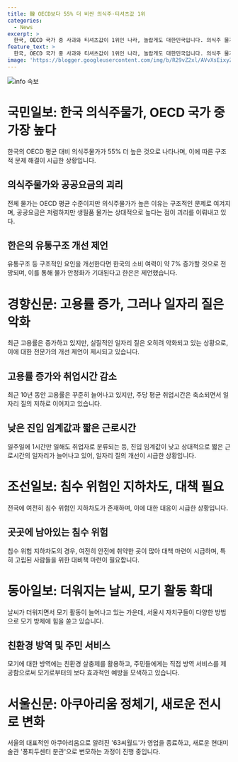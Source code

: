 ```yaml
---
title: 韓 OECD보다 55% 더 비싼 의식주·티셔츠값 1위
categories:
  - News
excerpt: >
  한국, OECD 국가 중 사과와 티셔츠값이 1위인 나라, 놀랍게도 대한민국입니다. 의식주 물가가 55% 더 높고, 생필품 물가 상승으로 체감물가 높아졌다. 한은은 구조적인 문제로 소비 여력 늘리면 눈에 띈다. 고용률은 최고치지만 일자리의 질떨어져 괴리 증가, 고용시장 개선이 필요. 여전히 침수 위험인 지하차도 17% 차지, 빠른 대비 필요. 모기 활동 지수 증가, 서울시 자치구들이 드론 등 다양한 방법으로 대응. 63씨월드가 영업종료하여 아쿠아리움에 관심을 많이 받고 있다.
feature_text: >
  한국, OECD 국가 중 사과와 티셔츠값이 1위인 나라, 놀랍게도 대한민국입니다. 의식주 물가가 55% 더 높고, 생필품 물가 상승으로 체감물가 높아졌다. 한은은 구조적인 문제로 소비 여력 늘리면 눈에 띈다. 고용률은 최고치지만 일자리의 질떨어져 괴리 증가, 고용시장 개선이 필요. 여전히 침수 위험인 지하차도 17% 차지, 빠른 대비 필요. 모기 활동 지수 증가, 서울시 자치구들이 드론 등 다양한 방법으로 대응. 63씨월드가 영업종료하여 아쿠아리움에 관심을 많이 받고 있다.
image: 'https://blogger.googleusercontent.com/img/b/R29vZ2xl/AVvXsEixyZcFfHzMRdzZMjFBmAUKJYCLCGyLL1o632UiGVXcaFdKo_bkvkuCioo0uUKlGfBVcT3P84aROyZIXSBEx3Aw5nCQ3pTgDom1WDC4m8eifvWiAmWEEVb4x6G_l8C0QH225ldMjyaFvpxGEBGNO37VmDTDMHGhJPq73UglMfDca1-0aw/s1600/blogspot.png'
---
```


<p><img src="https://blogger.googleusercontent.com/img/b/R29vZ2xl/AVvXsEixyZcFfHzMRdzZMjFBmAUKJYCLCGyLL1o632UiGVXcaFdKo_bkvkuCioo0uUKlGfBVcT3P84aROyZIXSBEx3Aw5nCQ3pTgDom1WDC4m8eifvWiAmWEEVb4x6G_l8C0QH225ldMjyaFvpxGEBGNO37VmDTDMHGhJPq73UglMfDca1-0aw/s1600/blogspot.png" alt="info 속보" /></p>

<h1>국민일보: 한국 의식주물가, OECD 국가 중 가장 높다</h1>

<p data-ke-size="size16">한국의 OECD 평균 대비 의식주물가가 55% 더 높은 것으로 나타나며, 이에 따른 구조적 문제 해결이 시급한 상황입니다.</p>

<h2>의식주물가와 공공요금의 괴리</h2>

<p data-ke-size="size16">전체 물가는 OECD 평균 수준이지만 의식주물가가 높은 이유는 구조적인 문제로 여겨지며, 공공요금은 저렴하지만 생필품 물가는 상대적으로 높다는 점이 괴리를 이뤄내고 있다.</p>

<h2>한은의 유통구조 개선 제언</h2>

<p data-ke-size="size16">유통구조 등 구조적인 요인을 개선한다면 한국의 소비 여력이 약 7% 증가할 것으로 전망되며, 이를 통해 물가 안정화가 기대된다고 한은은 제언했습니다.</p>

<h1>경향신문: 고용률 증가, 그러나 일자리 질은 악화</h1>

<p data-ke-size="size16">최근 고용률은 증가하고 있지만, 실질적인 일자리 질은 오히려 악화되고 있는 상황으로, 이에 대한 전문가의 개선 제언이 제시되고 있습니다.</p>

<h2>고용률 증가와 취업시간 감소</h2>

<p data-ke-size="size16">최근 10년 동안 고용률은 꾸준히 늘어나고 있지만, 주당 평균 취업시간은 축소되면서 일자리 질의 저하로 이어지고 있습니다.</p>

<h2>낮은 진입 임계값과 짧은 근로시간</h2>

<p data-ke-size="size16">일주일에 1시간만 일해도 취업자로 분류되는 등, 진입 임계값이 낮고 상대적으로 짧은 근로시간의 일자리가 늘어나고 있어, 일자리 질의 개선이 시급한 상황입니다.</p>

<h1>조선일보: 침수 위험인 지하차도, 대책 필요</h1>

<p data-ke-size="size16">전국에 여전히 침수 위험인 지하차도가 존재하며, 이에 대한 대응이 시급한 상황입니다.</p>

<h2>곳곳에 남아있는 침수 위험</h2>

<p data-ke-size="size16">침수 위험 지하차도의 경우, 여전히 안전에 취약한 곳이 많아 대책 마련이 시급하며, 특히 고립된 사람들을 위한 대비책 마련이 필요합니다.</p>

<h1>동아일보: 더워지는 날씨, 모기 활동 확대</h1>

<p data-ke-size="size16">날씨가 더워지면서 모기 활동이 늘어나고 있는 가운데, 서울시 자치구들이 다양한 방법으로 모기 방제에 힘을 쏟고 있습니다.</p>

<h2>친환경 방역 및 주민 서비스</h2>

<p data-ke-size="size16">모기에 대한 방역에는 친환경 살충제를 활용하고, 주민들에게는 직접 방역 서비스를 제공함으로써 모기로부터의 보다 효과적인 예방을 모색하고 있습니다.</p>

<h1>서울신문: 아쿠아리움 정체기, 새로운 전시로 변화</h1>

<p data-ke-size="size16">서울의 대표적인 아쿠아리움으로 알려진 '63씨월드'가 영업을 종료하고, 새로운 현대미술관 '퐁피두센터 분관'으로 변모하는 과정이 진행 중입니다.</p>

